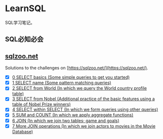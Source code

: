 # LearnSQL

SQL学习笔记。

## SQL必知必会

## [sqlzoo.net](sqlzoo)

Solutions to the challenges on [https://sqlzoo.net/](https://sqlzoo.net/).

- [x] [0 SELECT basics (Some simple queries to get you started)](sqlzoo/0-SELECT-basics.md)
- [x] [1 SELECT name (Some pattern matching queries)](sqlzoo/1-SELECT-name.md)
- [x] [2 SELECT from World (In which we query the World country profile table)](sqlzoo/2-SELECT-from-World.md)
- [x] [3 SELECT from Nobel (Additional practice of the basic features using a table of Nobel Prize winners)](sqlzoo/3-SELECT-from-Nobel.md)
- [x] [4 SELECT within SELECT (In which we form queries using other queries)](sqlzoo/4-SELECT-within-SELECT.md)
- [x] [5 SUM and COUNT (In which we apply aggregate functions)](sqlzoo/5-SUM-and-COUNT.md)
- [x] [6 JOIN (In which we join two tables; game and goals)](sqlzoo/6-JOIN.md)
- [x] [7 More JOIN operations (In which we join actors to movies in the Movie Database)](sqlzoo/7-More-JOIN-operations.md)
